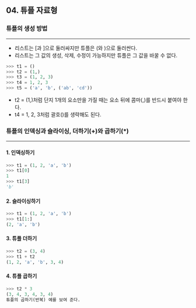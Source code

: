 ## 04. 튜플 자료형

### 튜플의 생성 방법
- - -
- 리스트는 [과 ]으로 둘러싸지만 튜플은 (와 )으로 둘러싼다.
- 리스트는 그 값의 생성, 삭제, 수정이 가능하지만 튜플은 그 값을 바꿀 수 없다.
```python
>>> t1 = ()
>>> t2 = (1,)
>>> t3 = (1, 2, 3)
>>> t4 = 1, 2, 3
>>> t5 = ('a', 'b', ('ab', 'cd'))
```
- t2 = (1,)처럼 단지 1개의 요소만을 가질 때는 요소 뒤에 콤마(,)를 반드시 붙여야 한다.
- t4 = 1, 2, 3처럼 괄호()를 생략해도 된다.

### 튜플의 인덱싱과 슬라이싱, 더하기(+)와 곱하기(*)
- - -
#### 1. 인덱싱하기
```python
>>> t1 = (1, 2, 'a', 'b')
>>> t1[0]
1
>>> t1[3]
'b'
```
#### 2. 슬라이싱하기
```python
>>> t1 = (1, 2, 'a', 'b')
>>> t1[1:]
(2, 'a', 'b')
```
#### 3. 튜플 더하기
```python
>>> t2 = (3, 4)
>>> t1 + t2
(1, 2, 'a', 'b', 3, 4)
```
#### 4. 튜플 곱하기
```python
>>> t2 * 3
(3, 4, 3, 4, 3, 4)
튜플의 곱하기(반복) 예를 보여 준다.
```